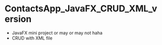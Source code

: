 # ContactsApp_JavaFX_CRUD_XML_version
* JavaFX mini project or may or may not haha
* CRUD with XML file
